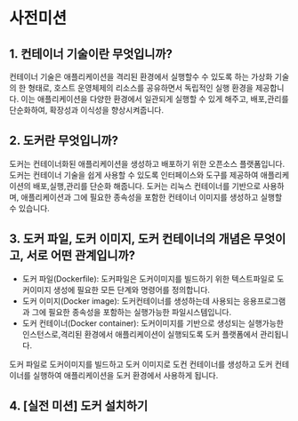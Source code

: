 # 사전미션

## 1. 컨테이너 기술이란 무엇입니까?
컨테이너 기술은 애플리케이션을 격리된 환경에서 실행할수 수 있도록 하는 가상화 기술의 한 형태로,
호스트 운영체제의 리소스를 공유하면서 독립적인 실행 환경을 제공합니다.
이는 애플리케이션을 다양한 환경에서 일관되게 실행할 수 있게 해주고, 배포,관리를 단순화하여, 확장성과 이식성을 향상시켜줍니다.
## 2. 도커란 무엇입니까?
도커는 컨테이너화된 애플리케이션을 생성하고 배포하기 위한 오픈소스 플랫폼입니다.
도커는 컨테이너 기술을 쉽게 사용할 수 있도록 인터페이스와 도구를 제공하여 애플리케이션의 배포,실행,관리를 단순화 해줍니다.
도커는 리눅스 컨테이너를 기반으로 사용하며, 애플리케이션과 그에 필요한 종속성을 포함한 컨테이너 이미지를 생성하고 실행할 수 있습니다.

## 3. 도커 파일, 도커 이미지, 도커 컨테이너의 개념은 무엇이고, 서로 어떤 관계입니까?
* 도커 파일(Dockerfile): 도커파일은 도커이미지를 빌드하기 위한 텍스트파일로 도커이미지 생성에 필요한 모든 단계와 명령어를 정의합니다.
* 도커 이미지(Docker image): 도커컨테이너를 생성하는데 사용되는 응용프로그램과 그에 필요한 종속성을 포함하는 실행가능한 파일시스템입니다.
* 도커 컨테이너(Docker container): 도커이미지를 기반으로 생성되는 실행가능한 인스턴스로,격리된 환경에서 애플리케이션이 실행되도록 도커 플랫폼에서 관리됩니다.

도커 파일로 도커이미지를 빌드하고
도커 이미지로 도컨 컨테이너를 생성하고
도커 컨테이너를 실행하여 애플리케이션을 
도커 환경에서 사용하게 됩니다.

## 4. [실전 미션] 도커 설치하기
